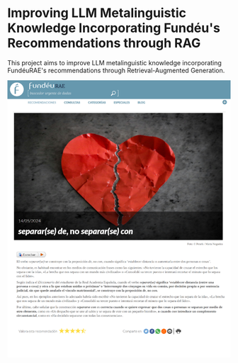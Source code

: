 # Improving LLM Metalinguistic Knowledge Incorporating Fundéu's Recommendations through RAG
This project aims to improve LLM metalinguistic knowledge incorporating FundéuRAE's recommendations through Retrieval-Augmented Generation. 


![](https://github.com/amaiamurillo/FundeuRAE/blob/main/fundeu.png?raw=true&s=100)


